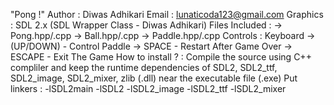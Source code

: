 "Pong !"
Author : Diwas Adhikari
Email : lunaticoda123@gmail.com
Graphics : SDL 2.x (SDL Wrapper Class - Diwas Adhikari)
Files Included : -> Pong.hpp/.cpp
		 -> Ball.hpp/.cpp
 		 -> Paddle.hpp/.cpp
Controls : Keyboard -> (UP/DOWN) - Control Paddle
                    -> SPACE - Restart After Game Over
		    -> ESCAPE - Exit The Game
How to install ? :
Compile the source using C++ compliler and keep the runtime dependencies of SDL2, SDL2_ttf, SDL2_image, SDL2_mixer, zlib (.dll) near the executable file (.exe)
Put linkers : -lSDL2main -lSDL2 -lSDL2_image -lSDL2_ttf -lSDL2_mixer  
